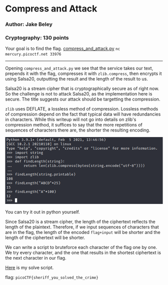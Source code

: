 # Compress and Attack
### Author: Jake Beley
### Cryptography: 130 points

Your goal is to find the flag. [compress_and_attack.py](compress_and_attack.py) `nc mercury.picoctf.net 33976`

---

Opening `compress_and_attack.py` we see that the service takes our text, prepends it with the flag, compresses it with `zlib.compress`, then encrypts it using Salsa20, outputting the result and the length of the result to us.

Salsa20 is a stream cipher that is cryptographically secure as of right now. So the challenge is not to attack Salsa20, as the implementation here is secure. The title suggests our attack should be targetting the compression.

`zlib` uses DEFLATE, a lossless method of compression. Lossless methods of compression depend on the fact that typical data will have redundancies in characters. While this writeup will not go into details on zlib's compression method, it suffices to say that the more repetitions of sequences of characters there are, the shorter the resulting encoding. 

![](/Images/compressattack.png)

You can try it out in python yourself.

Since Salsa20 is a stream cipher, the length of the ciphertext reflects the length of the plaintext. Therefore, if we input sequences of characters that are in the flag, the length of the encoded `flag+input` will be shorter and the length of the ciphertext will be shorter.

We can write a script to bruteforce each character of the flag one by one. We try every character, and the one that results in the shortest ciphertext is the next character in our flag.

[Here](casolve.py) is my solve script.

flag: `picoCTF{sheriff_you_solved_the_crime}`
